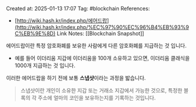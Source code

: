 Created at:  2025-01-13 17:07
Tag: #blockchain 
References:
- [http://wiki.hash.kr/index.php/에어드랍](http://wiki.hash.kr/index.php/%EC%97%90%EC%96%B4%EB%93%9C%EB%9E%8D)
Link Notes: [[Blockchain Snapshot]]

에어드랍이란 특정 암호화폐를 보유한 사람에게 다른 암호화폐를 지급하는 것 입니다.
- 예를 들어 이더리움 지갑에 이더리움을 100개 소유하고 있으면, 이더리움 클래식을 1000개 지급하는 것 입니다.

이러한 에어드랍을 하기 전에 보통 **스냅샷**이라는 과정을 밟습니다.

> 스냅샷이란 개인이 소유한 지갑 또는 거래소 지갑에서 가능한 것으로, 특정한 블록의 각 주소에 얼마의 코인을 보유하는지를 기록하는 것입니다.